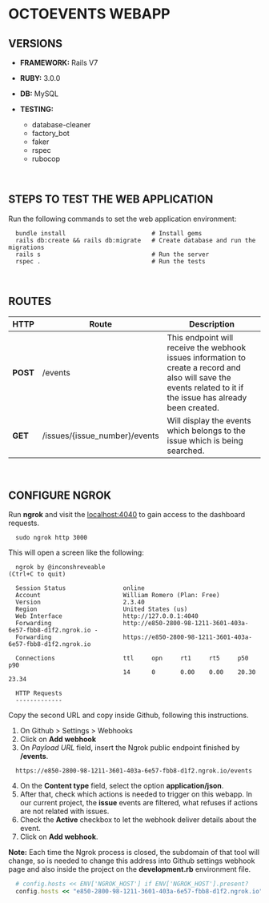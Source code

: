 # OCTOEVENTS WEBAPP

## VERSIONS

- **FRAMEWORK:** Rails V7

- **RUBY:**  3.0.0

- **DB:** MySQL

- **TESTING:**
  + database-cleaner
  + factory_bot
  + faker
  + rspec
  + rubocop

<br/>

## STEPS TO TEST THE WEB APPLICATION

Run the following commands to set the web application environment:

```shell
  bundle install                        # Install gems
  rails db:create && rails db:migrate   # Create database and run the migrations
  rails s                               # Run the server
  rspec .                               # Run the tests
```
<br/>

## ROUTES

| HTTP | Route | Description |
| ----------- | ---- | --------- |
| **POST** | /events | This endpoint will receive the webhook issues information to create a record and also will save the events related to it if the issue has already been created. |
| **GET** | /issues/{issue_number}/events | Will display the events which belongs to the issue which is being searched. |
<br/>

## CONFIGURE NGROK

Run **ngrok** and visit the [localhost:4040](http://localhost:4040) to gain access to the dashboard requests.

```shell
  sudo ngrok http 3000
```

This will open a screen like the following:
```shell
  ngrok by @inconshreveable                                                 (Ctrl+C to quit)
                                                                                            
  Session Status                online                                                      
  Account                       William Romero (Plan: Free)                                 
  Version                       2.3.40                                                      
  Region                        United States (us)                                          
  Web Interface                 http://127.0.0.1:4040                                       
  Forwarding                    http://e850-2800-98-1211-3601-403a-6e57-fbb8-d1f2.ngrok.io -
  Forwarding                    https://e850-2800-98-1211-3601-403a-6e57-fbb8-d1f2.ngrok.io 
                                                                                            
  Connections                   ttl     opn     rt1     rt5     p50     p90                 
                                14      0       0.00    0.00    20.30   23.34               
                                                                                            
  HTTP Requests                                                                             
  -------------
```

Copy the second URL and copy inside Github, following this instructions.

1. On Github > Settings > Webhooks
2. Click on **Add webhook**
3. On *Payload URL* field, insert the Ngrok public endpoint finished by **/events**.

```shell
  https://e850-2800-98-1211-3601-403a-6e57-fbb8-d1f2.ngrok.io/events
```

4. On the **Content type** field, select the option **application/json**.
5. After that, check which actions is needed to trigger on this webapp. In our current project,
   the **issue** events are filtered, what refuses if actions are not related with issues.
6. Check the **Active** checkbox to let the webhook deliver details about the event.
7. Click on **Add webhook**.

**Note:** Each time the Ngrok process is closed, the subdomain of that tool will change, so is
needed to change this address into Github settings webhook page and also inside the project on the
**development.rb** environment file.

```ruby
  # config.hosts << ENV['NGROK_HOST'] if ENV['NGROK_HOST'].present?
  config.hosts << "e850-2800-98-1211-3601-403a-6e57-fbb8-d1f2.ngrok.io"
```
